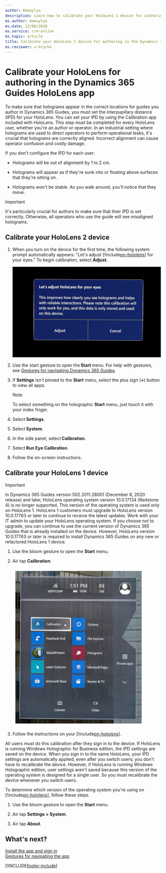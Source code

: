 ```yaml
---
author: Mamaylya
description: Learn how to calibrate your HoloLens 1 device for authoring in the Microsoft Dynamics 365 Guides HoloLens app.
ms.author: mamaylya
ms.date: 12/08/2020
ms.service: crm-online
ms.topic: article
title: Calibrate your HoloLens 1 device for authoring in the Dynamics 365 Guides HoloLens app
ms.reviewer: v-brycho
---
```


# Calibrate your HoloLens for authoring in the Dynamics 365 Guides HoloLens app

To make sure that holograms appear in the correct locations for guides you author in Dynamics 365 Guides, you must set the interpupillary distance (IPD) for your HoloLens. You can set your IPD by using the Calibration app included with HoloLens. This step must be completed for every HoloLens user, whether you're an author or operator. In an industrial setting where holograms are used to direct operators to perform operational tasks, it's crucial that holograms are correctly aligned. Incorrect alignment can cause operator confusion and costly damage. 

If you don't configure the IPD for each user:

- Holograms will be out of alignment by 1 to 2 cm.

- Holograms will appear as if they're sunk into or floating above surfaces that they're sitting on.

- Holograms won't be stable. As you walk around, you'll notice that they move.

> [!IMPORTANT]
> It's particularly crucial for authors to make sure that their IPD is set correctly. Otherwise, all operators who use the guide will see misaligned holograms.

## Calibrate your HoloLens 2 device

1. When you turn on the device for the first time, the following system prompt automatically appears: "Let's adjust [!include[pn-hololens](../includes/pn-hololens.md)] for your eyes." To begin calibration, select **Adjust**.

    ![Adjust prompt](media/adjust-prompt-HL2-calibration.png "Adjust prompt")

2. Use the start gesture to open the **Start** menu. For help with gestures, see [Gestures for navigating Dynamics 365 Guides](authoring-gestures-HL2.md).

3. If **Settings** isn't pinned to the **Start** menu, select the plus sign (**+**) button to view all apps.

    > [!NOTE]
    > To select something on the holographic **Start** menu, just touch it with your index finger.

4. Select **Settings**.

5. Select **System**.

6. In the side panel, select **Calibration**.

7. Select **Run Eye Calibration**.

8. Follow the on-screen instructions.

## Calibrate your HoloLens 1 device

> [!IMPORTANT]
> In Dynamics 365 Guides version 502.2011.28001 (December 8, 2020 release) and later, HoloLens operating system version 10.0.17134 (Redstone 4) is no longer supported. This version of the operating system is used only on HoloLens 1. HoloLens 1 customers must upgrade to HoloLens version 10.0.17763 or later to continue to receive the latest updates. Work with your IT admin to update your HoloLens operating system. If you choose not to upgrade, you can continue to use the current version of Dynamics 365 Guides that is already installed on the device. However, HoloLens version 10.0.17763 or later is required to install Dynamics 365 Guides on any new or refactored HoloLens 1 device. 

1. Use the bloom gesture to open the **Start** menu.

2. Air tap **Calibration**.

    ![Calibration button](media/hololens-calibration.PNG "Calibration button")

3. Follow the instructions on your [!include[pn-hololens](../includes/pn-hololens.md)].

All users must do this calibration after they sign in to the device. If HoloLens is running Windows Holographic for Business edition, the IPD settings are saved on the device. When you sign in to the same HoloLens, your IPD settings are automatically applied, even after you switch users; you don't have to recalibrate the device. However, if HoloLens is running Windows Holographic edition, user settings aren't saved because this version of the operating system is designed for a single user. So you must recalibrate the device whenever you switch users.

To determine which version of the operating system you're using on [!include[pn-hololens](../includes/pn-hololens.md)], follow these steps.

1. Use the bloom gesture to open the **Start** menu.

2. Air tap **Settings \> System**.

3. Air tap **About**.

## What's next?

[Install the app and sign in](install-sign-in-hololens-app.md)<br>
[Gestures for navigating the app](authoring-gestures.md)<br>


[!INCLUDE[footer-include](../includes/footer-banner.md)]